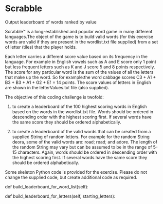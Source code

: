 # Scrabble
Output leaderboard of words ranked by value


Scrabble™ is a long-established and popular word game in many different languages.The object of the game is to build valid words (for this exercise words are valid if they are present in the wordlist.txt file supplied) from a set of letter (tiles) that the player holds.

Each letter carries a different score value based on its frequency in the language. For example in English vowels such as A and E score only 1 point but less frequent letters such as K and J score 5 and 8 points respectively. The score for any particular word is the sum of the values of all the letters that make up the word. So for example:the word cabbage scores C3 + A1 + B3 + B3 + A1 + G2 + E1 = 14 points. The score values of letters in English are shown in the letterValues.txt file (also supplied).

The objective of this coding challenge is twofold:

1. to create a leaderboard of the 100 highest scoring words in English based on the words in the wordlist.txt file. Words should be ordered in descending order with the highest scoring first. If several words have the same score they should be ordered alphabetically.

2. to create a leaderboard of the valid words that can be created from a supplied String of random letters. For example for the random String deora, some of the valid words are: road; read; and adore. The length of the random String may vary but can be assumed to be in the range of 5-15 characters. Again, words should be ordered in descending order with the highest scoring first. If several words have the same score they should be ordered alphabetically.

Some skeleton Python code is provided for the exercise. Please do not change the supplied code, but create additional code as required. 

def build_leaderboard_for_word_list(self):

def build_leaderboard_for_letters(self, starting_letters):
